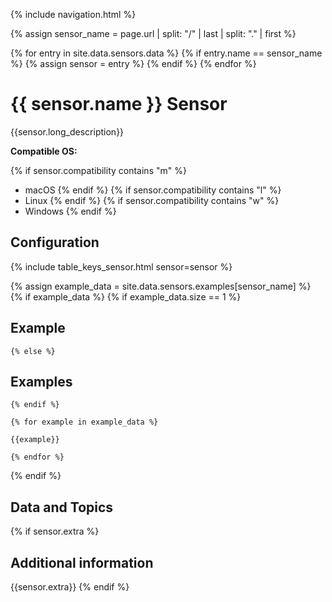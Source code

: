{% include navigation.html %}

{% assign sensor_name = page.url | split: "/" | last | split: "." | first %}  

{% for entry in site.data.sensors.data %}
    {% if entry.name == sensor_name %}
        {% assign sensor = entry %}
    {% endif %}
{% endfor %}

# {{ sensor.name }} Sensor

{{sensor.long_description}}

**Compatible OS:**

{% if sensor.compatibility contains "m" %}
* macOS
{% endif %}
{% if sensor.compatibility contains "l" %}
* Linux
{% endif %}
{% if sensor.compatibility contains "w" %}
* Windows
{% endif %}

## Configuration

{% include table_keys_sensor.html sensor=sensor %}



{% assign example_data = site.data.sensors.examples[sensor_name] %}
{% if example_data %}
    {% if example_data.size == 1 %}
## Example
    {% else %}
## Examples
    {% endif %}

    {% for example in example_data %}
```
{{example}}
```
    {% endfor %}
{% endif %}





## Data and Topics



{% if sensor.extra %}
## Additional information

{{sensor.extra}}
{% endif %}